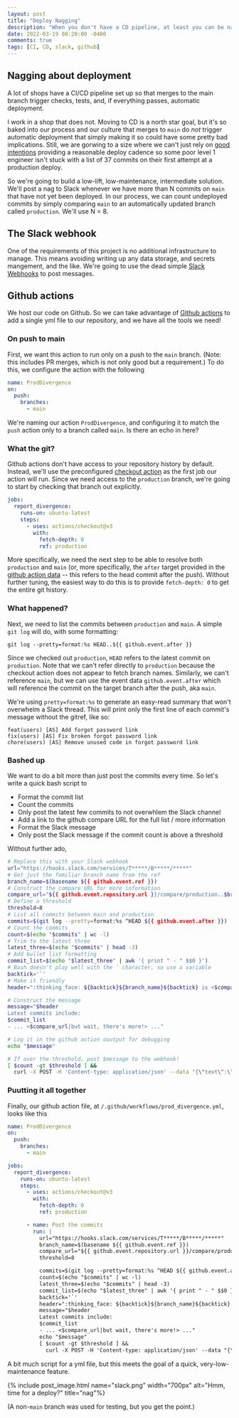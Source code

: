 ```yaml
---
layout: post
title: "Deploy Nagging"
description: "When you don't have a CD pipeline, at least you can be nagged about it"
date: 2022-03-19 08:20:00 -0400
comments: true
tags: [CI, CD, slack, github]
---
```


## Nagging about deployment

A lot of shops have a CI/CD pipeline set up so that merges to the main branch trigger checks, tests, and, if everything passes, automatic deployment.

I work in a shop that does not. Moving to CD is a north star goal, but it's so baked into our process and our culture that merges to `main` do _not_ trigger automatic deployment that simply making it so could have some pretty bad implications. Still, we are gorwing to a size where we can't just rely on [good intentions](https://www.linkedin.com/pulse/good-intentions-dont-work-mechanisms-do-jv-roig/) providing a reasonable deploy cadence so some poor level 1 engineer isn't stuck with a list of 37 commits on their first attempt at a production deploy.

So we're going to build a low-lift, low-maintenance, intermediate solution. We'll post a nag to Slack whenever we have more than N commits on `main` that have not yet been deployed. In our process, we can count undeployed commits by simply comparing `main` to an automatically updated branch called `production`. We'll use N = 8.

## The Slack webhook

One of the requirements of this project is no additional infrastructure to manage. This means avoiding writing up any data storage, and secrets mangement, and the like. We're going to use the dead simple [Slack Webhooks](https://slack.com/help/articles/115005265063-Incoming-webhooks-for-Slack) to post messages.

## Github actions

We host our code on Github. So we can take advantage of [Github actions](https://docs.github.com/en/actions) to add a single yml file to our repository, and we have all the tools we need!

### On push to main

First, we want this action to run only on a push to the `main` branch. (Note: this includes PR merges, which is not only good but a requirement.) To do this, we configure the action with the following

```yml
name: ProdDivergence
on:
  push:
    branches:
      - main
```

We're naming our action `ProdDivergence`, and configuring it to match the `push` action only to a branch called `main`. Is there an echo in here?

### What the git?

Github actions don't have access to your repository history by default. Instead, we'll use the preconfigured [checkout action](https://github.com/actions/checkout) as the first job our action will run. Since we need access to the `production` branch, we're going to start by checking that branch out explicitly.

```yml
jobs:
  report_divergence:
    runs-on: ubuntu-latest
    steps:
      - uses: actions/checkout@v3
        with:
          fetch-depth: 0
          ref: production
```

More specifically, we need the next step to be able to resolve both `production` and `main` (or, more specifically, the `after` target provided in the [github action data](https://docs.github.com/en/developers/webhooks-and-events/webhooks/webhook-events-and-payloads#webhook-payload-object-37) -- this refers to the head commit after the push). Without further tuning, the easiest way to do this is to provide `fetch-depth: 0` to get the entire git history.

### What happened?

Next, we need to list the commits between `production` and `main`. A simple `git log` will do, with some formatting:

```
git log --pretty=format:%s HEAD..${{ github.event.after }}
```

Since we checked out `production`, `HEAD` refers to the latest commit on `production`. Note that we can't refer directly to `production` because the checkout action does not appear to fetch branch names. Similarly, we can't reference `main`, but we can use the event data `github.event.after` which will reference the commit on the target branch after the push, aka `main`.

We're using `pretty=format:%s` to generate an easy-read summary that won't overwhelm a Slack thread. This will print only the first line of each commit's message without the gitref, like so:

```
feat(users) [AS] Add forgot password link
fix(users) [AS] Fix broken forgot password link
chore(users) [AS] Remove unused code in forgot password link
```

### Bashed up

We want to do a bit more than just post the commits every time. So let's write a quick bash script to

- Format the commit list
- Count the commits
- Only post the latest few commits to not overwhlem the Slack channel
- Add a link to the github compare URL for the full list / more information
- Format the Slack message
- Only post the Slack message if the commit count is above a threshold

Without further ado,

```sh
# Replace this with your Slack webhook
url="https://hooks.slack.com/services/T*****/B*****/*****"
# Get just the familiar branch name from the ref
branch_name=$(basename ${{ github.event.ref }})
# Construct the compare URL for more information
compare_url="${{ github.event.repository.url }}/compare/production..$branch_name"
# Define a threshold
threshold=8
# List all commits between main and production
commits=$(git log --pretty=format:%s ^HEAD ${{ github.event.after }})
# Count the commits
count=$(echo "$commits" | wc -l)
# Trim to the latest three
latest_three=$(echo "$commits" | head -3)
# Add bullet list formatting
commit_list=$(echo "$latest_three" | awk '{ print " - " $$0 }')
# Bash doesn't play well with the ` character, so use a variable
backtick='`'
# Make it friendly
header=":thinking_face: ${backtick}${branch_name}${backtick} is <$compare_url|$count commits> ahead of ${backtick}production${backtick} -- time for a deploy?"

# Construct the message
message="$header
Latest commits include:
$commit_list
- ... <$compare_url|but wait, there's more!> ..."

# Log it in the github action ouutput for debugging
echo "$message"

# If over the threshold, post $message to the webhook!
[ $count -gt $threshold ] &&
  curl -X POST -H 'Content-type: application/json' --data "{\"text\":\"$message\"}" "$url"
```

### Puutting it all together

Finally, our github action file, at `/.github/workflows/prod_divergence.yml`, looks like this

```yml
name: ProdDivergence
on:
  push:
    branches:
      - main

jobs:
  report_divergence:
    runs-on: ubuntu-latest
    steps:
      - uses: actions/checkout@v3
        with:
          fetch-depth: 0
          ref: production

      - name: Post the commits
        run: |
          url="https://hooks.slack.com/services/T*****/B*****/*****"
          branch_name=$(basename ${{ github.event.ref }})
          compare_url="${{ github.event.repository.url }}/compare/production..$branch_name"
          threshold=8

          commits=$(git log --pretty=format:%s ^HEAD ${{ github.event.after }})
          count=$(echo "$commits" | wc -l)
          latest_three=$(echo "$commits" | head -3)
          commit_list=$(echo "$latest_three" | awk '{ print " - " $$0 }')
          backtick='`'
          header=":thinking_face: ${backtick}${branch_name}${backtick} is <$compare_url|$count commits> ahead of ${backtick}production${backtick} -- time for a deploy?"
          message="$header
          Latest commits include:
          $commit_list
          - ... <$compare_url|but wait, there's more!> ..."
          echo "$message"
          [ $count -gt $threshold ] &&
            curl -X POST -H 'Content-type: application/json' --data "{\"text\":\"$message\"}" "$url"
```

A bit much script for a yml file, but this meets the goal of a quick, very-low-maintenance feature.

{% include post_image.html name="slack.png" width="700px" alt="Hmm, time for a deploy?" title="nag"%}

(A non-`main` branch was used for testing, but you get the point.)
